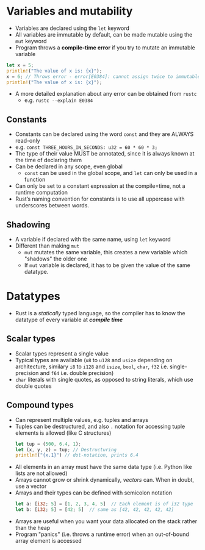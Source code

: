 # Variables and mutability

- Variables are declared using the `let` keyword
- All variables are immutable by default, can be made mutable using the `mut` keyword
- Program throws a **compile-time error** if you try to mutate an immutable variable

```rust
let x = 5;
println!("The value of x is: {x}");
x = 6; // Throws error - error[E0384]: cannot assign twice to immutable variable `x`
println!("The value of x is: {x}");
```

- A more detailed explanation about any error can be obtained from `rustc`
  - e.g. `rustc --explain E0384`

## Constants

- Constants can be declared using the word `const` and they are ALWAYS read-only
- e.g. `const THREE_HOURS_IN_SECONDS: u32 = 60 * 60 * 3;`
- The type of their value MUST be annotated, since it is always known at the time of declaring them
- Can be declared in any scope, even global
  - `const` can be used in the global scope, and `let` can only be used in a function
- Can only be set to a constant expression at the compile=time, not a runtime computation
- Rust’s naming convention for constants is to use all uppercase with underscores between words.

## Shadowing

- A variable if declared with tbe same name, using `let` keyword
- Different than making `mut`
  - `mut` mutates the same variable, this creates a new variable which "shadows" the older one
  - If `mut` variable is declared, it has to be given the value of the same datatype.

# Datatypes

- Rust is a _statically_ typed language, so the compiler has to know the datatype of every variable at **_compile time_**

## Scalar types

- Scalar types represent a single value 
- Typical types are available (`u8` to `u128` and `usize` depending on architecture, similary `i8` to `i128` and `isize`, `bool`, `char`, `f32` i.e. single-precision and `f64` i.e. double precision)
- `char` literals with single quotes, as opposed to string literals, which use double quotes

## Compound types 

- Can represent multiple values, e.g. tuples and arrays 
- Tuples can be destructured, and also `.` notation for accessing tuple elements is allowed (like C structures)
  ```rust
  let tup = (500, 6.4, 1);
  let (x, y, z) = tup; // Destructuring 
  println!("{x.1}") // dot-notation, prints 6.4
  ```
- All elements in an array must have the same data type (i.e. Python like lists are not allowed)
- Arrays cannot grow or shrink dynamically, _vectors_ can. When in doubt, use a vector
- Arrays and their types can be defined with semicolon notation 
  ```rust
  let a: [i32; 5] = [1, 2, 3, 4, 5]  // Each element is of i32 type
  let b: [i32; 5] = [42; 5]  // same as [42, 42, 42, 42, 42]
  ```
- Arrays are useful when you want your data allocated on the stack rather than the heap
- Program "panics" (i.e. throws a runtime error) when an out-of-bound array element is accessed 
